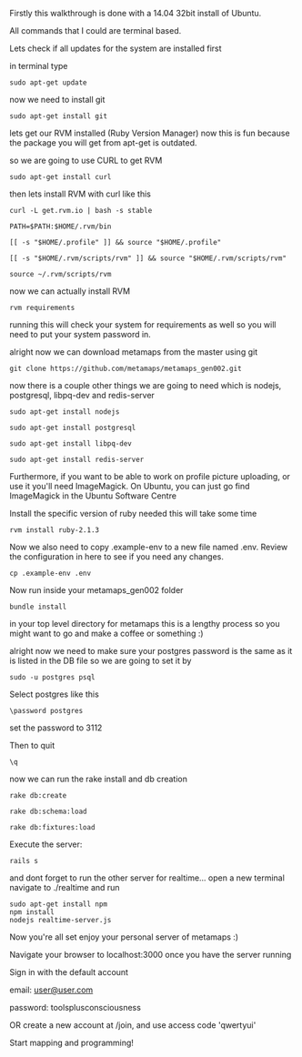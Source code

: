 Firstly this walkthrough is done with a 14.04 32bit install of Ubuntu.

All commands that I could are terminal based.

Lets check if all updates for the system are installed first

in terminal type

    sudo apt-get update

now we need to install git

    sudo apt-get install git

lets get our RVM installed (Ruby Version Manager) now this is fun because the package you will get from apt-get is outdated.

so we are going to use CURL to get RVM

    sudo apt-get install curl

then lets install RVM with curl like this

    curl -L get.rvm.io | bash -s stable

    PATH=$PATH:$HOME/.rvm/bin

    [[ -s "$HOME/.profile" ]] && source "$HOME/.profile"

    [[ -s "$HOME/.rvm/scripts/rvm" ]] && source "$HOME/.rvm/scripts/rvm"

    source ~/.rvm/scripts/rvm

now we can actually install RVM

    rvm requirements

running this will check your system for requirements as well so you will need to put your system password in.

alright now we can download metamaps from the master using git

    git clone https://github.com/metamaps/metamaps_gen002.git

now there is a couple other things we are going to need which is nodejs, postgresql, libpq-dev and redis-server

    sudo apt-get install nodejs

    sudo apt-get install postgresql

    sudo apt-get install libpq-dev

    sudo apt-get install redis-server

Furthermore, if you want to be able to work on profile picture uploading, or use it
you'll need ImageMagick. On Ubuntu, you can just go find ImageMagick in the Ubuntu Software Centre

Install the specific version of ruby needed this will take some time

    rvm install ruby-2.1.3

Now we also need to copy .example-env to a new file named .env. Review the configuration in here to see if you need any changes.

    cp .example-env .env

Now run inside your metamaps_gen002 folder

    bundle install

in your top level directory for metamaps this is a lengthy process so you might want to go and make a coffee or something :)

alright now we need to make sure your postgres password is the same as it is listed in the DB file so we are going to set it by

    sudo -u postgres psql

Select postgres like this

    \password postgres

set the password to 3112

Then to quit

    \q

now we can run the rake install and db creation

    rake db:create

    rake db:schema:load
 
    rake db:fixtures:load

Execute the server: 
    
    rails s

and dont forget to run the other server for realtime...
open a new terminal
navigate to ./realtime and run 

    sudo apt-get install npm
    npm install
    nodejs realtime-server.js

Now you're all set enjoy your personal server of metamaps :)

Navigate your browser to localhost:3000 once you have the server running

Sign in with the default account

email: user@user.com

password: toolsplusconsciousness

OR create a new account at /join, and use access code 'qwertyui'

Start mapping and programming!
